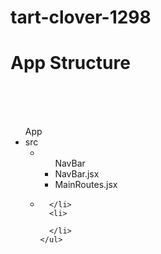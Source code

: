 # tart-clover-1298


<h1>App Structure</h1>
<br/>
<br/>
<br/>
<ul>
  App
  <li>
    src
    <ul>
      <li>
        <ul>NavBar
        <li>NavBar.jsx</li>
        <li>MainRoutes.jsx</li>
        </ul>
      </li>
      <li>
        
      </li>
      <li>
        
      </li>
    </ul>
  </li>
</ul>
